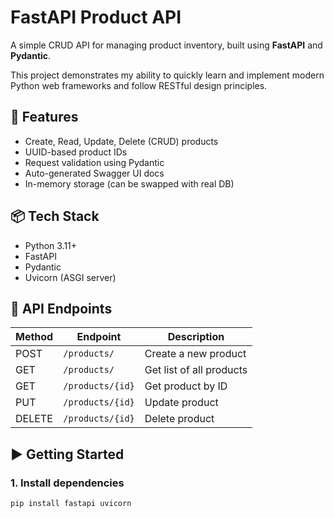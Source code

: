 # FastAPI Product API

A simple CRUD API for managing product inventory, built using **FastAPI** and **Pydantic**.

This project demonstrates my ability to quickly learn and implement modern Python web frameworks and follow RESTful design principles.

## 🚀 Features

- Create, Read, Update, Delete (CRUD) products
- UUID-based product IDs
- Request validation using Pydantic
- Auto-generated Swagger UI docs
- In-memory storage (can be swapped with real DB)

## 📦 Tech Stack

- Python 3.11+
- FastAPI
- Pydantic
- Uvicorn (ASGI server)

## 📄 API Endpoints

| Method | Endpoint             | Description              |
|--------|----------------------|--------------------------|
| POST   | `/products/`         | Create a new product     |
| GET    | `/products/`         | Get list of all products |
| GET    | `/products/{id}`     | Get product by ID        |
| PUT    | `/products/{id}`     | Update product           |
| DELETE | `/products/{id}`     | Delete product           |

## ▶️ Getting Started

### 1. Install dependencies
```bash
pip install fastapi uvicorn
